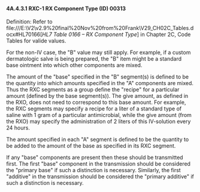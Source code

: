 #### 4A.4.3.1 RXC-1 RX Component Type (ID) 00313

Definition: Refer to file:///E:\V2\v2.9%20final%20Nov%20from%20Frank\V29_CH02C_Tables.docx#HL70166[_HL7 Table 0166 – RX Component Type_] in Chapter 2C, Code Tables for valide values.

For the non-IV case, the "B" value may still apply. For example, if a custom dermatologic salve is being prepared, the "B" item might be a standard base ointment into which other components are mixed.

The amount of the "base" specified in the "B" segment(s) is defined to be the quantity into which amounts specified in the "A" components are mixed. Thus the RXC segments as a group define the "recipe" for a particular amount (defined by the base segment(s)). The give amount, as defined in the RXO, does not need to correspond to this base amount. For example, the RXC segments may specify a recipe for a liter of a standard type of saline with 1 gram of a particular antimicrobial, while the give amount (from the RXO) may specify the administration of 2 liters of this IV-solution every 24 hours.

The amount specified in each "A" segment is defined to be the quantity to be added to the amount of the base as specified in its RXC segment.

If any "base" components are present then these should be transmitted first. The first "base" component in the transmission should be considered the "primary base" if such a distinction is necessary. Similarly, the first "additive" in the transmission should be considered the "primary additive" if such a distinction is necessary.
